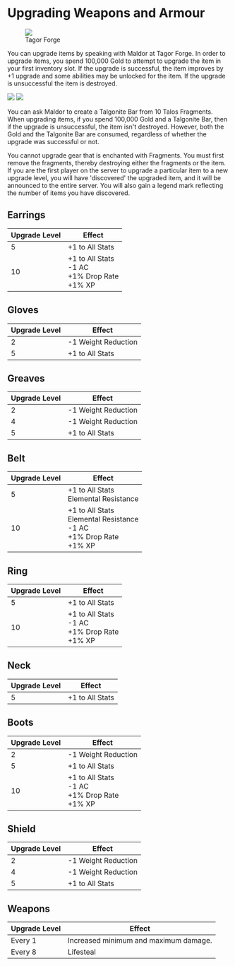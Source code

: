 # Upgrading Weapons and Armour

<figure>
  <img src="../../images/tagor_forge.jpg" />
  <figcaption>Tagor Forge</figcaption>
</figure>

You can upgrade items by speaking with Maldor at Tagor Forge. In order to upgrade items, you spend 100,000 Gold to attempt to upgrade the item in your first inventory slot. If the upgrade is successful, the item improves by +1 upgrade and some abilities may be unlocked for the item. If the upgrade is unsuccessful the item is destroyed.

<img src="../../images/sprites/talgonite.png" /> <img src="../../images/sprites/silver_bar.png" />

You can ask Maldor to create a Talgonite Bar from 10 Talos Fragments. When upgrading items, if you spend 100,000 Gold and a Talgonite Bar, then if the upgrade is unsuccessful, the item isn't destroyed. However, both the Gold and the Talgonite Bar are consumed, regardless of whether the upgrade was successful or not.

You cannot upgrade gear that is enchanted with Fragments. You must first remove the fragments, thereby destroying either the fragments or the item. If you are the first player on the server to upgrade a particular item to a new upgrade level, you will have 'discovered' the upgraded item, and it will be announced to the entire server. You will also gain a legend mark reflecting the number of items you have discovered.

## Earrings

| **Upgrade Level** | **Effect** |
| - | - |
| 5 | +1 to All Stats |
| 10 | +1 to All Stats <br> -1 AC <br> +1% Drop Rate <br> +1% XP |

## Gloves

| **Upgrade Level** | **Effect** |
| - | - |
| 2 | -1 Weight Reduction |
| 5 | +1 to All Stats |

## Greaves

| **Upgrade Level** | **Effect** |
| - | - |
| 2 | -1 Weight Reduction |
| 4 | -1 Weight Reduction |
| 5 | +1 to All Stats |

## Belt

| **Upgrade Level** | **Effect** |
| - | - |
| 5 | +1 to All Stats <br> Elemental Resistance |
| 10 | +1 to All Stats <br> Elemental Resistance <br> -1 AC <br> +1% Drop Rate <br> +1% XP |

## Ring

| **Upgrade Level** | **Effect** |
| - | - |
| 5 | +1 to All Stats |
| 10 | +1 to All Stats <br> -1 AC <br> +1% Drop Rate <br> +1% XP |

## Neck

| **Upgrade Level** | **Effect** |
| - | - |
| 5 | +1 to All Stats |

## Boots

| **Upgrade Level** | **Effect** |
| - | - |
| 2 | -1 Weight Reduction |
| 5 | +1 to All Stats |
| 10 | +1 to All Stats <br> -1 AC <br> +1% Drop Rate <br> +1% XP |


## Shield

| **Upgrade Level** | **Effect** |
| - | - |
| 2 | -1 Weight Reduction |
| 4 | -1 Weight Reduction |
| 5 | +1 to All Stats |


## Weapons

| **Upgrade Level** | **Effect** |
| - | - |
| Every 1 | Increased minimum and maximum damage. |
| Every 8 | Lifesteal |

